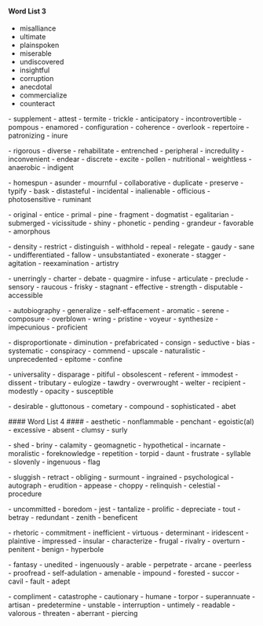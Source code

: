 #### Word List 3 ####
- misalliance
- ultimate
- plainspoken
- miserable
- undiscovered
- insightful
- corruption
- anecdotal
- commercialize
- counteract
<p>
- supplement
- attest
- termite
- trickle
- anticipatory
- incontrovertible
- pompous
- enamored
- configuration
- coherence
- overlook
- repertoire
- patronizing
- inure
<p>
- rigorous
- diverse
- rehabilitate
- entrenched
- peripheral
- incredulity
- inconvenient
- endear
- discrete
- excite
- pollen
- nutritional
- weightless
- anaerobic
- indigent
<p>
- homespun
- asunder
- mournful
- collaborative
- duplicate
- preserve
- typify
- bask
- distasteful
- incidental
- inalienable
- officious
- photosensitive
- ruminant
<p>
- original
- entice
- primal
- pine
- fragment
- dogmatist
- egalitarian
- submerged
- vicissitude
- shiny
- phonetic
- pending
- grandeur
- favorable
- amorphous
<p>
- density
- restrict
- distinguish
- withhold
- repeal
- relegate
- gaudy
- sane
- undifferentiated
- fallow
- unsubstantiated
- exonerate
- stagger
- agitation
- reexamination
- artistry
<p>
- unerringly
- charter
- debate
- quagmire
- infuse
- articulate
- preclude
- sensory
- raucous
- frisky
- stagnant
- effective
- strength
- disputable
- accessible
<p>
- autobiography
- generalize
- self-effacement
- aromatic
- serene
- composure
- overblown
- wring
- pristine
- voyeur
- synthesize
- impecunious
- proficient
<p>
- disproportionate
- diminution
- prefabricated
- consign
- seductive
- bias
- systematic
- conspiracy
- commend
- upscale
- naturalistic
- unprecedented
- epitome
- confine
<p>
- universality
- disparage
- pitiful
- obsolescent
- referent
- immodest
- dissent
- tributary
- eulogize
- tawdry
- overwrought
- welter
- recipient
- modestly
- opacity
- susceptible
<p>
- desirable
- gluttonous
- cometary
- compound
- sophisticated
- abet
</p>
#### Word List 4 ####
- aesthetic
- nonflammable
- penchant
- egoistic(al)
- excessive
- absent
- clumsy
- surly
<p>
- shed
- briny
- calamity
- geomagnetic
- hypothetical
- incarnate
- moralistic
- foreknowledge
- repetition
- torpid
- daunt
- frustrate
- syllable
- slovenly
- ingenuous
- flag
<p>
- sluggish
- retract
- obliging
- surmount
- ingrained
- psychological
- autograph
- erudition
- appease
- choppy
- relinquish
- celestial
- procedure
<p>
- uncommitted
- boredom
- jest
- tantalize
- prolific
- depreciate
- tout
- betray
- redundant
- zenith
- beneficent
<p>
- rhetoric
- commitment
- inefficient
- virtuous
- determinant
- iridescent
- plaintive
- impressed
- insular
- characterize
- frugal
- rivalry
- overturn
- penitent
- benign
- hyperbole
<p>
- fantasy
- unedited
- ingenuously
- arable
- perpetrate
- arcane
- peerless
- proofread
- self-adulation
- amenable
- impound
- forested
- succor
- cavil
- fault
- adept
<p>
- compliment
- catastrophe
- cautionary
- humane
- torpor
- superannuate
- artisan
- predetermine
- unstable
- interruption
- untimely
- readable
- valorous
- threaten
- aberrant
- piercing
<p>
